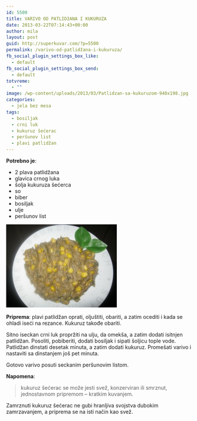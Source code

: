 ```yaml
---
id: 5500
title: VARIVO OD PATLIDžANA I KUKURUZA
date: 2013-03-22T07:14:43+00:00
author: mila
layout: post
guid: http://superkuvar.com/?p=5500
permalink: /varivo-od-patlidžana-i-kukuruza/
fb_social_plugin_settings_box_like:
  - default
fb_social_plugin_settings_box_send:
  - default
totvreme:
  - ""
image: /wp-content/uploads/2013/03/Patlidzan-sa-kukuruzom-940x198.jpg
categories:
  - jela bez mesa
tags:
  - bosiljak
  - crni luk
  - kukuruz šećerac
  - peršunov list
  - plavi patlidžan
---
```

**Potrebno je**:

  * 2 plava patlidžana
  * glavica crnog luka
  * šolja kukuruza šećerca
  * so
  * biber
  * bosiljak
  * ulje
  * peršunov list

<img class="alignnone size-medium wp-image-5501" src="/wp-content/uploads/2013/03/Patlidzan-sa-kukuruzom-300x225.jpg" alt="Patlidzan sa kukuruzom" width="300" height="225" /> 

**Priprema**: plavi patlidžan oprati, oljuštiti, obariti, a zatim ocediti i kada se ohladi iseći na rezance. Kukuruz takođe obariti.

Sitno iseckan crni luk propržiti na ulju, da omekša, a zatim dodati isitnjen patlidžan. Posoliti, pobiberiti, dodati bosiljak i sipati šoljicu tople vode. Patlidžan dinstati desetak minuta, a zatim dodati kukuruz. Promešati varivo i nastaviti sa dinstanjem još pet minuta.

Gotovo varivo posuti seckanim peršunovim listom.

**Napomena**: 
> kukuruz šećerac se može jesti svež, konzerviran ili smrznut, jednostavnom pripremom &#8211; kratkim kuvanjem.

Zamrznuti kukuruz šećerac ne gubi hranljiva svojstva dubokim zamrzavanjem, a priprema se na isti način kao svež.

&nbsp;
